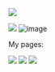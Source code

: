 <!---![](https://obianom.com/introducemyself2.svg)-->
[![](https://cdn.shinyappstore.com/img/rockybilly.regular_sas.webp)](https://github.com/shinyappstore)

[![](https://rpkg.net/assets/comprehensive_rpkg.png)](https://rpkg.net)
![image](https://github.com/user-attachments/assets/0507fe12-1330-4aed-b38a-cc71316ff926)

My pages:

[![](https://scholar.rpkg.net/assets/S1p.png)](https://scholar.rpkg.net/aut/Obinna+Obianom)
[![](https://img.icons8.com/cotton/64/youtube.png)](https://www.youtube.com/@R2Rpkg/videos)
[![](https://img.icons8.com/cotton/64/twitter.png)](https://www.twitter.com/@R2Rpkg)

<!--https://rpkg.net/assets/comprehensive_rpkg.png-->
